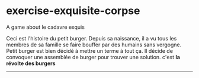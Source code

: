 # exercise-exquisite-corpse
A game about le cadavre exquis

Ceci est l'histoire du petit burger. Depuis sa naissance, il a vu tous les membres de sa famille 
se faire bouffer par des humains sans vergogne. Petit burger est bien décidé à mettre un terme à tout ça. Il décide de convoquer une assemblée de burger pour trouver une solution. c'est **la révolte des burgers**
 ****

